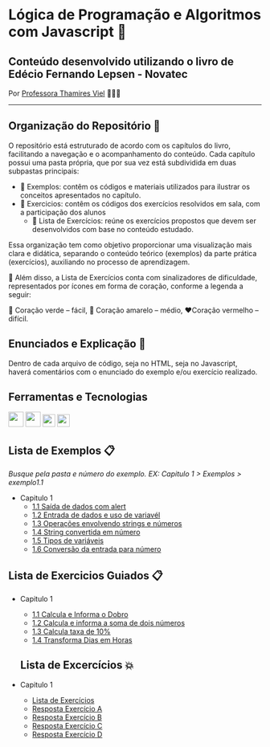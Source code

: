 # Lógica de Programação e Algoritmos com Javascript 🧩

## Conteúdo desenvolvido utilizando o livro de Edécio Fernando Lepsen - Novatec

Por [Professora Thamires Viel](https://github.com/thamiresviel) 👩🏼‍🏫

---

## Organização do Repositório 📂

O repositório está estruturado de acordo com os capítulos do livro, facilitando a navegação e o acompanhamento do conteúdo. Cada capítulo possui uma pasta própria, que por sua vez está subdividida em duas subpastas principais:

+ 📁 Exemplos: contêm os códigos e materiais utilizados para ilustrar os conceitos apresentados no capítulo.
+ 📁 Exercicios:  contêm os códigos dos exercícios resolvidos em sala, com a participação dos alunos
  + 📝 Lista de Exercícios: reúne os exercícios propostos que devem ser desenvolvidos com base no conteúdo estudado.

Essa organização tem como objetivo proporcionar uma visualização mais clara e didática, separando o conteúdo teórico (exemplos) da parte prática (exercícios), auxiliando no processo de aprendizagem.

🚩 Além disso, a Lista de Exercícios conta com sinalizadores de dificuldade, representados por ícones em forma de coração, conforme a legenda a seguir:

💚 Coração verde – fácil,
💛 Coração amarelo – médio,
❤️Coração vermelho – difícil.

## Enunciados e Explicação 📝

Dentro de cada arquivo de código, seja no HTML, seja no Javascript, haverá comentários com o enunciado do exemplo e/ou exercício realizado. 

## Ferramentas e Tecnologias

<code><img src="https://cdn.jsdelivr.net/gh/devicons/devicon@latest/icons/css3/css3-original-wordmark.svg"  width="30"/></code> <code><img src="https://cdn.jsdelivr.net/gh/devicons/devicon@latest/icons/html5/html5-original-wordmark.svg" width="30" /></code> <code><img src="https://cdn.jsdelivr.net/gh/devicons/devicon@latest/icons/javascript/javascript-original.svg" width=25 /></code> <code><img src="https://cdn.jsdelivr.net/gh/devicons/devicon@latest/icons/vscode/vscode-original.svg" width="25"/></code>

## Lista de Exemplos 📋

*Busque pela pasta e número do exemplo. EX: Capitulo 1 > Exemplos > exemplo1.1*

+ Capitulo 1
  + [1.1 Saída de dados com alert](https://github.com/thamiresviel/estrutura-dados-js/blob/main/Capitulo%201/Exemplos/exemplo1.1.html)
  + [1.2 Entrada de dados e uso de variavél](https://github.com/thamiresviel/estrutura-dados-js/blob/main/Capitulo%201/Exemplos/exemplo1.2.html)
  + [1.3 Operações envolvendo strings e números](https://github.com/thamiresviel/estrutura-dados-js/blob/main/Capitulo%201/Exemplos/exemplo1.3.html)
  + [1.4 String convertida em número](https://github.com/thamiresviel/estrutura-dados-js/blob/main/Capitulo%201/Exemplos/exemplo1.4.html)
  + [1.5 Tipos de variáveis](https://github.com/thamiresviel/estrutura-dados-js/blob/main/Capitulo%201/Exemplos/exemplo1.5.html)
  + [1.6 Conversão da entrada para número](https://github.com/thamiresviel/estrutura-dados-js/blob/main/Capitulo%201/Exemplos/exemplo1.6.html)

## Lista de Exercicios Guiados 📋

+ Capitulo 1
  + [1.1 Calcula e Informa o Dobro](https://github.com/thamiresviel/estrutura-dados-js/blob/main/Capitulo%201/Exercicios/exguiado1.html)
  + [1.2 Calcula e informa a soma de dois números](https://github.com/thamiresviel/estrutura-dados-js/blob/main/Capitulo%201/Exercicios/exguiado2.html)
  + [1.3 Calcula taxa de 10%](https://github.com/thamiresviel/estrutura-dados-js/blob/main/Capitulo%201/Exercicios/exguiado3.html)
  + [1.4 Transforma Dias em Horas](https://github.com/thamiresviel/estrutura-dados-js/blob/main/Capitulo%201/Exercicios/exguiado4.html)
  
  ## Lista de Excercícios 💥

+ Capitulo 1
  + [Lista de Exercícios](https://github.com/thamiresviel/estrutura-dados-js/blob/main/Capitulo%201/Exercicios/Lista_Exercicios.MD)
  + [Resposta Exercício A](https://github.com/thamiresviel/logica-js/blob/main/Capitulo%201/Exercicios/resp1_a.html)
  + [Resposta Exercício B](https://github.com/thamiresviel/logica-js/blob/main/Capitulo%201/Exercicios/resp1_b.html)
  + [Resposta Exercício C](https://github.com/thamiresviel/logica-js/blob/main/Capitulo%201/Exercicios/resp1_c.html)
  + [Resposta Exercício D](https://github.com/thamiresviel/logica-js/blob/main/Capitulo%201/Exercicios/resp1_d.html)